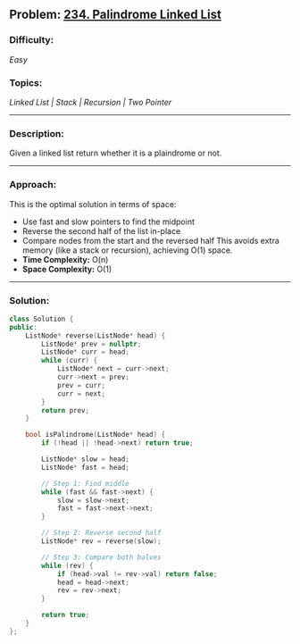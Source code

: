 ## Problem: [234. Palindrome Linked List](https://leetcode.com/problems/palindrome-linked-list/)

### Difficulty:
*Easy*

### Topics:
*Linked List | Stack | Recursion | Two Pointer*

---

### Description:
Given a linked list return whether it is a plaindrome or not.

---

### Approach:
This is the optimal solution in terms of space:
- Use fast and slow pointers to find the midpoint
- Reverse the second half of the list in-place
- Compare nodes from the start and the reversed half
This avoids extra memory (like a stack or recursion), achieving O(1) space.
- **Time Complexity:** O(n)
- **Space Complexity:** O(1)

---

### Solution:
```cpp
class Solution {
public:
    ListNode* reverse(ListNode* head) {
        ListNode* prev = nullptr;
        ListNode* curr = head;
        while (curr) {
            ListNode* next = curr->next;
            curr->next = prev;
            prev = curr;
            curr = next;
        }
        return prev;
    }

    bool isPalindrome(ListNode* head) {
        if (!head || !head->next) return true;

        ListNode* slow = head;
        ListNode* fast = head;

        // Step 1: Find middle
        while (fast && fast->next) {
            slow = slow->next;
            fast = fast->next->next;
        }

        // Step 2: Reverse second half
        ListNode* rev = reverse(slow);

        // Step 3: Compare both halves
        while (rev) {
            if (head->val != rev->val) return false;
            head = head->next;
            rev = rev->next;
        }

        return true;
    }
};
```
